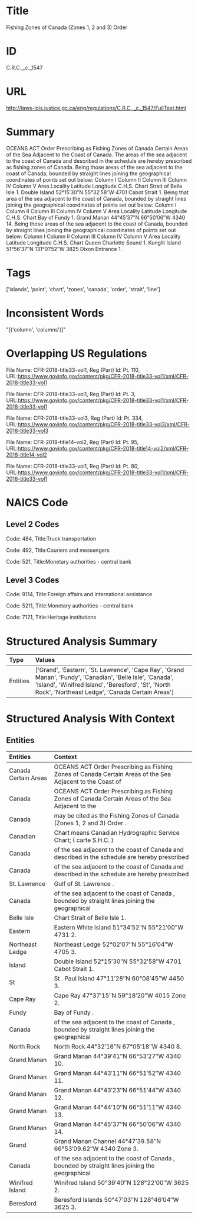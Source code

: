 # Title
Fishing Zones of Canada (Zones 1, 2 and 3) Order


# ID
C.R.C.,_c._1547

# URL
http://laws-lois.justice.gc.ca/eng/regulations/C.R.C.,_c._1547/FullText.html


# Summary
OCEANS ACT Order Prescribing as Fishing Zones of Canada Certain Areas of the Sea Adjacent to the Coast of Canada.
The areas of the sea adjacent to the coast of Canada and described in the schedule are hereby prescribed as fishing zones of Canada.
Being those areas of the sea adjacent to the coast of Canada, bounded by straight lines joining the geographical coordinates of points set out below: Column I Column II Column III Column IV Column V Area Locality Latitude Longitude C.H.S. Chart Strait of Belle Isle 1.
Double Island 52°15′30″N 55°32′58″W 4701 Cabot Strait 1.
Being that area of the sea adjacent to the coast of Canada, bounded by straight lines joining the geographical coordinates of points set out below: Column I Column II Column III Column IV Column V Area Locality Latitude Longitude C.H.S. Chart Bay of Fundy 1.
Grand Manan 44°45′37″N 66°50′06″W 4340 14.
Being those areas of the sea adjacent to the coast of Canada, bounded by straight lines joining the geographical coordinates of points set out below: Column I Column II Column III Column IV Column V Area Locality Latitude Longitude C.H.S. Chart Queen Charlotte Sound 1.
Kunglit Island 51°56′37″N 131°01′52″W 3825 Dixon Entrance 1.


# Tags
['islands', 'point', 'chart', 'zones', 'canada', 'order', 'strait', 'line']


# Inconsistent Words
"[('column', 'columns')]"


# Overlapping US Regulations
File Name: CFR-2018-title33-vol1, Reg (Part) Id: Pt. 110, URL:https://www.govinfo.gov/content/pkg/CFR-2018-title33-vol1/xml/CFR-2018-title33-vol1

File Name: CFR-2018-title33-vol1, Reg (Part) Id: Pt. 3, URL:https://www.govinfo.gov/content/pkg/CFR-2018-title33-vol1/xml/CFR-2018-title33-vol1

File Name: CFR-2018-title33-vol3, Reg (Part) Id: Pt. 334, URL:https://www.govinfo.gov/content/pkg/CFR-2018-title33-vol3/xml/CFR-2018-title33-vol3

File Name: CFR-2018-title14-vol2, Reg (Part) Id: Pt. 95, URL:https://www.govinfo.gov/content/pkg/CFR-2018-title14-vol2/xml/CFR-2018-title14-vol2

File Name: CFR-2018-title33-vol1, Reg (Part) Id: Pt. 80, URL:https://www.govinfo.gov/content/pkg/CFR-2018-title33-vol1/xml/CFR-2018-title33-vol1




# NAICS Code
## Level 2 Codes
Code: 484, Title:Truck transportation

Code: 492, Title:Couriers and messengers

Code: 521, Title:Monetary authorities - central bank




## Level 3 Codes
Code: 9114, Title:Foreign affairs and international assistance

Code: 5211, Title:Monetary authorities - central bank

Code: 7121, Title:Heritage institutions







# Structured Analysis Summary
| Type     | Values                                                                                                                                                                                                                |
|:---------|:----------------------------------------------------------------------------------------------------------------------------------------------------------------------------------------------------------------------|
| Entities | ['Grand', 'Eastern', 'St. Lawrence', 'Cape Ray', 'Grand Manan', 'Fundy', 'Canadian', 'Belle Isle', 'Canada', 'Island', 'Winifred Island', 'Beresford', 'St', 'North Rock', 'Northeast Ledge', 'Canada Certain Areas'] |


# Structured Analysis With Context
 


## Entities
| Entities             | Context                                                                                                    |
|:---------------------|:-----------------------------------------------------------------------------------------------------------|
| Canada Certain Areas | OCEANS ACT Order Prescribing as Fishing Zones of  Canada Certain Areas of the Sea Adjacent to the Coast of |
| Canada               | OCEANS ACT Order Prescribing as Fishing Zones of  Canada Certain Areas of the Sea Adjacent to the          |
| Canada               | may be cited as the Fishing Zones of Canada  (Zones 1, 2 and 3) Order .                                    |
| Canadian             | Chart  means  Canadian  Hydrographic Service Chart; ( carte S.H.C. )                                       |
| Canada               | of the sea adjacent to the coast of Canada and described in the schedule are hereby prescribed             |
| Canada               | of the sea adjacent to the coast of Canada and described in the schedule are hereby prescribed             |
| St. Lawrence         | Gulf of  St. Lawrence .                                                                                    |
| Canada               | of the sea adjacent to the coast of Canada , bounded by straight lines joining the geographical            |
| Belle Isle           | Chart Strait of  Belle Isle  1.                                                                            |
| Eastern              | Eastern  White Island 51°34′52″N 55°21′00″W 4731 2.                                                        |
| Northeast Ledge      | Northeast Ledge  52°02′07″N 55°16′04″W 4705 3.                                                             |
| Island               | Double  Island  52°15′30″N 55°32′58″W 4701 Cabot Strait 1.                                                 |
| St                   | St . Paul Island 47°11′28″N 60°08′45″W 4450 3.                                                             |
| Cape Ray             | Cape Ray  47°37′15″N 59°18′20″W 4015 Zone 2.                                                               |
| Fundy                | Bay of  Fundy .                                                                                            |
| Canada               | of the sea adjacent to the coast of Canada , bounded by straight lines joining the geographical            |
| North Rock           | North Rock  44°32′16″N 67°05′18″W 4340 8.                                                                  |
| Grand Manan          | Grand Manan  44°39′41″N 66°53′27″W 4340 10.                                                                |
| Grand Manan          | Grand Manan  44°43′11″N 66°51′52″W 4340 11.                                                                |
| Grand Manan          | Grand Manan  44°43′23″N 66°51′44″W 4340 12.                                                                |
| Grand Manan          | Grand Manan  44°44′10″N 66°51′11″W 4340 13.                                                                |
| Grand Manan          | Grand Manan  44°45′37″N 66°50′06″W 4340 14.                                                                |
| Grand                | Grand  Manan Channel 44°47′39.58″N 66°53′09.62″W 4340 Zone 3.                                              |
| Canada               | of the sea adjacent to the coast of Canada , bounded by straight lines joining the geographical            |
| Winifred Island      | Winifred Island  50°39′40″N 128°22′00″W 3625 2.                                                            |
| Beresford            | Beresford  Islands 50°47′03″N 128°46′04″W 3625 3.                                                          |


